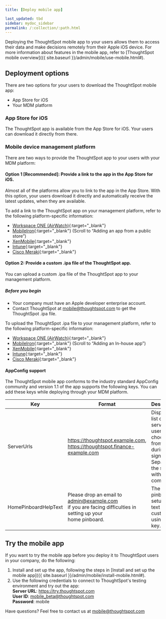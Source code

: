 ```yaml
---
title: [Deploy mobile app]

last_updated: tbd
sidebar: mydoc_sidebar
permalink: /:collection/:path.html
---
```

Deploying the ThoughtSpot mobile app to your users allows them to access their data and make decisions remotely from their Apple iOS device. For more information about features in the mobile app, refer to [ThoughtSpot mobile overview]({{ site.baseurl }}/admin/mobile/use-mobile.html#).

## Deployment options 

There are two options for your users to download the ThoughtSpot mobile app:
- App Store for iOS
- Your MDM platform

### App Store for iOS
The ThoughtSpot app is available from the App Store for iOS. Your users can download it directly from there.

### Mobile device management platform
There are two ways to provide the ThoughtSpot app to your users with your MDM platform:

#### Option 1 [Recommended]: Provide a link to the app in the App Store for iOS.

Almost all of the platforms allow you to link to the app in the App Store. With this option, your users download it directly and automatically receive the latest updates, when they are available.

To add a link to the ThoughtSpot app on your management platform, refer to the following platform-specific information:

  - [Workspace ONE (AirWatch)](https://docs.vmware.com/en/VMware-Workspace-ONE-UEM/1811/VMware-Workspace-ONE-UEM-Mobile-Application-Management/GUID-AWT-CONFIG-PUBLIC-APPS-WS1.html){:target="_blank"}
  - [MobileIron](http://mi.extendedhelp.mobileiron.com/53/all/en/desktop/App_Catalog.htm){:target="_blank"} (Scroll to “Adding an app from a public store”)
  - [XenMobile](https://docs.citrix.com/en-us/xenmobile/xenmobile-service/apps.html#add-a-public-app-store-app){:target="_blank"}
  - [Intune](https://docs.microsoft.com/en-us/intune/store-apps-ios){:target="_blank"}
  - [Cisco Meraki](https://documentation.meraki.com/SM/Apps_and_Software/Deploying_Store_Apps_for_iOS%2F%2FmacOS_and_Android){:target="_blank"}

#### Option 2: Provide a custom .ipa file of the ThoughtSpot app.

  You can upload a custom .ipa file of the ThoughtSpot app to your management platform.

##### Before you begin
  - Your company must have an Apple developer enterprise account.
  - Contact ThoughtSpot at [mobile@thoughtspot.com](mailto:mobile@thoughtspot.com?subject=ThoughtSpot%20Mobile%20App%20.IPA%20Request) to get the ThoughtSpot .ipa file.

To upload the ThoughtSpot .ipa file to your management platform, refer to the following platform-specific information:
  - [Workspace ONE (AirWatch)](https://docs.vmware.com/en/VMware-Workspace-ONE-UEM/1811/VMware-Workspace-ONE-UEM-Mobile-Application-Management/GUID-AWT-CONFIG-INTERNAL-APPS-LOCAL.html#GUID-AWT-CONFIG-INTERNAL-APPS-LOCAL){:target="_blank"}
  - [MobileIron](http://mi.extendedhelp.mobileiron.com/53/all/en/desktop/App_Catalog.htm){:target="_blank"} (Scroll to “Adding an In-house app”)
  - [XenMobile](https://docs.citrix.com/en-us/citrix-endpoint-management/apps.html#add-an-enterprise-app){:target="_blank"}
  - [Intune](https://docs.microsoft.com/en-us/intune/lob-apps-ios){:target="_blank"}
  - [Cisco Meraki](https://documentation.meraki.com/SM/Apps_and_Software/Installing_Custom_Apps_on_iOS_and_Android_Devices){:target="_blank"}

#### AppConfig support

The ThoughtSpot mobile app conforms to the industry standard AppConfig community and version 1.1 of the app supports the following keys. You can add these keys while deploying through your MDM platform.

  |Key |Format     |Description                   |
  |-----------------|------------|-----------------------------------|
  |ServerUrls   |https://thoughtspot.example.com, <br>https://thoughtspot.finance-example.com| Displays a list of servers for users to choose from <br>during sign-in. Separate the servers with commas.|
  |HomePinboardHelpText |Please drop an email to admin@example.com <br>if you are facing difficulties in setting up your <br>home pinboard.| The home pinboard setup help text can be <br>customized using this key.|

## Try the mobile app

If you want to try the mobile app before you deploy it to ThoughtSpot users in your company, do the following:
1. Install and set up the app, following the steps in [Install and set up the mobile app]({{ site.baseurl }}/admin/mobile/install-mobile.html#).
2. Use the following credentials to connect to ThoughtSpot's testing environment and try out the app:  
   **Server URL**: https://try.thoughtspot.com  
   **User ID**: mobile_beta@thoughtspot.com  
   **Password**: mobile

Have questions? Feel free to contact us at [mobile@thoughtspot.com](mailto:mobile@thoughtspot.com?subject=ThoughtSpot%20Mobile%20App%20Question)   
